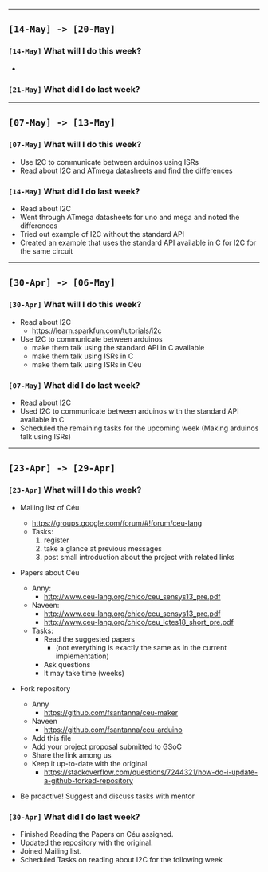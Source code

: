 -------------------------------------------------------------------------------
`[14-May] -> [20-May]`
-------------------------------------------------------------------------------

### `[14-May]` What will I do this week?

- 

### `[21-May]` What did I do last week?

-------------------------------------------------------------------------------
`[07-May] -> [13-May]`
-------------------------------------------------------------------------------

### `[07-May]` What will I do this week?

- Use I2C to communicate between arduinos using ISRs
- Read about I2C and ATmega datasheets and find the differences

### `[14-May]` What did I do last week?

- Read about I2C
- Went through ATmega datasheets for uno and mega and noted the differences
- Tried out example of I2C without the standard API
- Created an example that uses the standard API available in C for I2C for the same circuit

-------------------------------------------------------------------------------
`[30-Apr] -> [06-May]`
-------------------------------------------------------------------------------

### `[30-Apr]` What will I do this week?

- Read about I2C
    - https://learn.sparkfun.com/tutorials/i2c
- Use I2C to communicate between arduinos
    - make them talk using the standard API in C available
    - make them talk using ISRs in C
    - make them talk using ISRs in Céu

### `[07-May]` What did I do last week?

- Read about I2C
- Used I2C to communicate between arduinos with the standard API available in C
- Scheduled the remaining tasks for the upcoming week (Making arduinos talk using ISRs)

-------------------------------------------------------------------------------
`[23-Apr] -> [29-Apr]`
-------------------------------------------------------------------------------

### `[23-Apr]` What will I do this week?

- Mailing list of Céu
    - https://groups.google.com/forum/#!forum/ceu-lang
    - Tasks:
        1. register
        2. take a glance at previous messages
        3. post small introduction about the project with related links

- Papers about Céu
    - Anny:
        - http://www.ceu-lang.org/chico/ceu_sensys13_pre.pdf
    - Naveen:
        - http://www.ceu-lang.org/chico/ceu_sensys13_pre.pdf
        - http://www.ceu-lang.org/chico/ceu_lctes18_short_pre.pdf
    - Tasks:
        - Read the suggested papers
            - (not everything is exactly the same as in the current implementation)
        - Ask questions
        - It may take time (weeks)

- Fork repository
    - Anny
        - https://github.com/fsantanna/ceu-maker
    - Naveen
        - https://github.com/fsantanna/ceu-arduino
    - Add this file
    - Add your project proposal submitted to GSoC
    - Share the link among us
    - Keep it up-to-date with the original
        - https://stackoverflow.com/questions/7244321/how-do-i-update-a-github-forked-repository

- Be proactive! Suggest and discuss tasks with mentor

### `[30-Apr]` What did I do last week?

- Finished Reading the Papers on Céu assigned.
- Updated the repository with the original.
- Joined Mailing list.
- Scheduled Tasks on reading about I2C for the following week